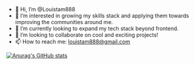 - 👋 Hi, I’m @Louistam888
- 👀 I’m interested in growing my skills stack and applying
them towards improving the communities around me.
- 🌱 I’m currently looking to expand my tech stack beyond frontend.
- 💞️ I’m looking to collaborate on cool and exciting projects!
- 📫 How to reach me: louistam888@gmail.com


[![Anurag's GitHub stats](https://github-readme-stats.vercel.app/api?username=louistam888)](https://github.com/anuraghazra/github-readme-stats)
